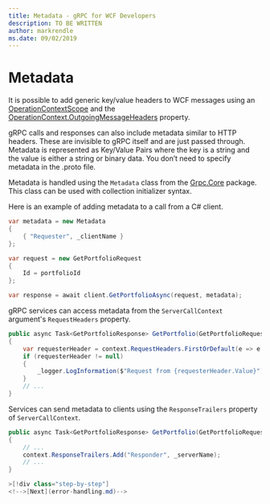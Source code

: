 ```yaml
---
title: Metadata - gRPC for WCF Developers
description: TO BE WRITTEN
author: markrendle
ms.date: 09/02/2019
---
```


# Metadata

It is possible to add generic key/value headers to WCF messages using an [OperationContextScope](https://docs.microsoft.com/dotnet/api/system.servicemodel.operationcontextscope?view=netframework-4.8) and the [OperationContext.OutgoingMessageHeaders](https://docs.microsoft.com/dotnet/api/system.servicemodel.operationcontext.outgoingmessageheaders?view=netframework-4.8) property.

gRPC calls and responses can also include metadata similar to HTTP headers. These are invisible to gRPC itself and are just passed through. Metadata is represented as Key/Value Pairs where the key is a string and the value is either a string or binary data. You don’t need to specify metadata in the .proto file.

Metadata is handled using the `Metadata` class from the [Grpc.Core](https://www.nuget.org/packages/Grpc.Core/) package. This class can be used with collection initializer syntax.

Here is an example of adding metadata to a call from a C# client.

```csharp
var metadata = new Metadata
{
    { "Requester", _clientName }
};

var request = new GetPortfolioRequest
{
    Id = portfolioId
};

var response = await client.GetPortfolioAsync(request, metadata);
```

gRPC services can access metadata from the `ServerCallContext` argument's `RequestHeaders` property.

```csharp
public async Task<GetPortfolioResponse> GetPortfolio(GetPortfolioRequest request, ServerCallContext context)
{
    var requesterHeader = context.RequestHeaders.FirstOrDefault(e => e.Key == "Requester");
    if (requesterHeader != null)
    {
        _logger.LogInformation($"Request from {requesterHeader.Value}");
    }
    // ...
}
```

Services can send metadata to clients using the `ResponseTrailers` property of `ServerCallContext`.

```csharp
public async Task<GetPortfolioResponse> GetPortfolio(GetPortfolioRequest request, ServerCallContext context)
{
    // ...
    context.ResponseTrailers.Add("Responder", _serverName);
    // ...
}

>[!div class="step-by-step"]
<!-->[Next](error-handling.md)-->
